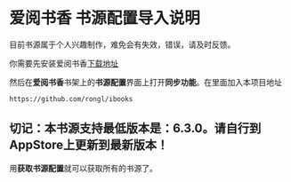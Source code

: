 # 爱阅书香 书源配置导入说明

目前书源属于个人兴趣制作，难免会有失效，错误，请及时反馈。


你需要先安装爱阅书香[下载地址](https://itunes.apple.com/cn/app/e7-88-b1-e9-98-85-e4-b9-a6-e9-a6-99/id1137819437?mt=8)

然后在**爱阅书香**书架上的**书源配置**界面上打开**同步功能**。在里面加入本项目地址

```
https://github.com/rongl/ibooks
```

## 切记：本书源支持最低版本是：6.3.0。请自行到AppStore上更新到最新版本！

用**获取书源配置**就可以获取所有的书源了。



